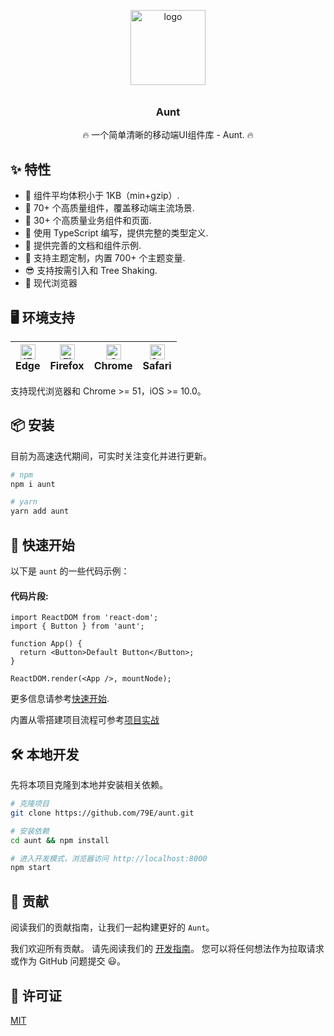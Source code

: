 <p align="center">
    <img alt="logo" width="120px" height="120px" src="https://vkceyugu.cdn.bspapp.com/VKCEYUGU-ad8d1200-2a6b-490b-8915-4f015cc6cc87/3c637506-9024-4153-baa7-fa7b66c87f67.svg" width="200" style="margin-bottom: 10px;">
</p>
<h3 align="center">  Aunt</h3>

<p align="center">🔥 一个简单清晰的移动端UI组件库 - Aunt. 🔥</p>

## ✨ 特性

- 🚀 组件平均体积小于 1KB（min+gzip）.
- 💎 70+ 个高质量组件，覆盖移动端主流场景.
- 🛞 30+ 个高质量业务组件和页面.
- 💪 使用 TypeScript 编写，提供完整的类型定义.
- 📝 提供完善的文档和组件示例.
- 🎨 支持主题定制，内置 700+ 个主题变量.
- 😎 支持按需引入和 Tree Shaking.
- 🌵 现代浏览器

## 🖥 环境支持

| [<img src="https://raw.githubusercontent.com/alrra/browser-logos/master/src/edge/edge_48x48.png" alt="IE / Edge" width="24px" height="24px" />](http://godban.github.io/browsers-support-badges/)<br> Edge | [<img src="https://raw.githubusercontent.com/alrra/browser-logos/master/src/firefox/firefox_48x48.png" alt="Firefox" width="24px" height="24px" />](http://godban.github.io/browsers-support-badges/)<br>Firefox | [<img src="https://raw.githubusercontent.com/alrra/browser-logos/master/src/chrome/chrome_48x48.png" alt="Chrome" width="24px" height="24px" />](http://godban.github.io/browsers-support-badges/)<br>Chrome | [<img src="https://raw.githubusercontent.com/alrra/browser-logos/a94987f29719142668cdf960b3f624ce1a3c6aa8/src/safari-ios/safari-ios.svg" alt="Safari for iOS" width="24px" height="24px" />](http://godban.github.io/browsers-support-badges/) <br> Safari |
| --- | --- | --- | --- |

支持现代浏览器和 Chrome >= 51，iOS >= 10.0。

## 📦 安装
目前为高速迭代期间，可实时关注变化并进行更新。

```bash
# npm
npm i aunt

# yarn
yarn add aunt
```

## 🚀 快速开始

以下是 `aunt` 的一些代码示例：

#### 代码片段:

```tsx
import ReactDOM from 'react-dom';
import { Button } from 'aunt';

function App() {
  return <Button>Default Button</Button>;
}

ReactDOM.render(<App />, mountNode);
```

更多信息请参考[快速开始](https://aunt.design/guide/quick-start).

内置从零搭建项目流程可参考[项目实战](https://aunt.design/guide/projects)

## 🛠 本地开发

先将本项目克隆到本地并安装相关依赖。

```bash
# 克隆项目
git clone https://github.com/79E/aunt.git

# 安装依赖
cd aunt && npm install

# 进入开发模式，浏览器访问 http://localhost:8000
npm start
```

## 🤝 贡献

阅读我们的贡献指南，让我们一起构建更好的 `Aunt`。

我们欢迎所有贡献。 请先阅读我们的 [开发指南](https://aunt.design/guide/contribution)。 您可以将任何想法作为拉取请求或作为 GitHub 问题提交 😃。

## 📜 许可证

[MIT](https://github.com/79E/aunt/blob/master/LICENSE)
